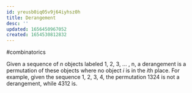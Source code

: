 ```yaml
---
id: yreusb0iq05v9j64iyhsz0h
title: Derangement
desc: ''
updated: 1656450967052
created: 1654530812832
---
```

#combinatorics

Given a sequence of $n$ objects labeled 1, 2, 3, ... , n, a derangement is a permutation of these objects where no object $i$ is in the $i$th place.  For example, given the sequence 1, 2, 3, 4, the permutation 1324 is not a derangement, while 4312 is.
